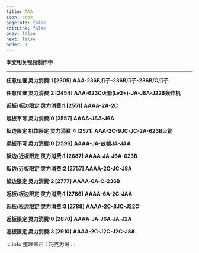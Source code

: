 ```yaml
---
title: AAA
icon: book
pageInfo: false
editLink: false
prev: false
next: false
order: 1
---
```


**本文相关视频制作中**
<!-- 本文相关视频已制作完毕 -->

---

 **任意位置 灵力消费:1 [2305]**
 **AAA-236B爪子-236B爪子-236B/C爪子**

<!-- <BiliBili bvid="BV1Zw411t7PD" width="40%" ratio="16:9"/> -->

 **任意位置 灵力消费:2 [2454]**
 **AAA-623C火箭(Lv2+)-JA-J8A-J22B轰炸机**



 **近板/板边限定 灵力消费:1 [2551]**
 **AAAA-2A-2C**



 **远板不可 灵力消费:0 [2557]**
 **AAAA-JAA-J6A**



 **板边限定 机体限定 灵力消费:4 [2571]**
 **AAA-2C-9JC-JC-2A-623B火箭**



 **远板不可 灵力消费:0 [2596]**
 **AAAA-JA-放帧JA-JAA**



 **板边/近板限定 灵力消费:1 [2687]**
 **AAAA-JA-J6A-623B**



 **板边/近板限定 灵力消费:2 [2757]**
 **AAAA-2C-JC-J8A**



 **板边限定 灵力消费:2 [2777]**
 **AAAA-6A-C-236B**



 **近板/板边限定 灵力消费:1 [2786]**
 **AAAA-6A-2C-JAA**



 **近板/板边限定 灵力消费:3 [2788]**
 **AAAA-2C-8JC-J22C**



 **近板限定 灵力消费:0 [2870]**
 **AAAA-JA-J6A-JA-J2A**



 **近板限定 灵力消费:3 [2910]**
 **AAAA-2C-J2C-J2C-J8A**


::: info
整理修正：巧克力绒
:::